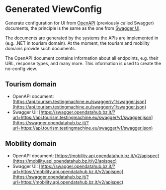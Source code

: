 <!--
SPDX-FileCopyrightText: NOI Techpark <digital@noi.bz.it>

SPDX-License-Identifier: CC0-1.0
-->

# Generated ViewConfig

Generate configuration for UI from [OpenAPI](https://www.openapis.org/) (previously called Swagger) documents, the principle is the same as the one from [Swagger UI](https://swagger.io/tools/swagger-ui/).

The documents are generated by the systems the APIs are implemented in (e.g. .NET in tourism domain). At the moment, the tourism and mobility domains provide such documents.

The OpenAPI document contains information about all endpoints, e.g. their URL, response types, and many more. This information is used to create the no-config view.

## Tourism domain

- OpenAPI document: [https://api.tourism.testingmachine.eu/swagger/v1/swagger.json](https://api.tourism.testingmachine.eu/swagger/v1/swagger.json)
- Swagger UI: [https://swagger.opendatahub.bz.it/?url=https://api.tourism.testingmachine.eu/swagger/v1/swagger.json](https://swagger.opendatahub.bz.it/?url=https://api.tourism.testingmachine.eu/swagger/v1/swagger.json)

## Mobility domain

- OpenAPI document: [https://mobility.api.opendatahub.bz.it/v2/apispec](https://mobility.api.opendatahub.bz.it/v2/apispec)
- Swagger UI: [https://swagger.opendatahub.bz.it/?url=https://mobility.api.opendatahub.bz.it/v2/apispec](https://swagger.opendatahub.bz.it/?url=https://mobility.api.opendatahub.bz.it/v2/apispec)
